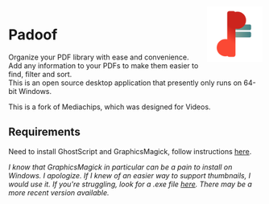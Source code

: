 
<img align="right" width="110" height="110" src="./public/icons/icon.png">

# Padoof
Organize your PDF library with ease and convenience.  <br>
Add any information to your PDFs to make them easier to find, filter and sort.  <br>
This is an open source desktop application that presently only runs on 64-bit Windows. <br>

This is a fork of Mediachips, which was designed for Videos.


## Requirements

Need to install GhostScript and GraphicsMagick, follow instructions [here](https://github.com/yakovmeister/pdf2image/blob/HEAD/docs/gm-installation.md). 

*I know that GraphicsMagick in particular can be a pain to install on Windows. I apologize. If I knew of an easier way to support thumbnails, I would use it. If you're struggling, look for a .exe file [here](https://sourceforge.net/projects/graphicsmagick/files/graphicsmagick-binaries/1.3.43/). There may be a more recent version available.*

